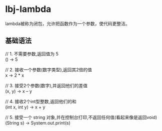 # lbj-lambda

   lambda被称为闭包，允许把函数作为一个参数，使代码更整洁。


基础语法
--
   // 1. 不需要参数,返回值为 5  
   () -> 5  
     
   // 2. 接收一个参数(数字类型),返回其2倍的值  
   x -> 2 * x  
     
   // 3. 接受2个参数(数字),并返回他们的差值  
   (x, y) -> x – y  
     
   // 4. 接收2个int型整数,返回他们的和  
   (int x, int y) -> x + y  
     
   // 5. 接受一个 string 对象,并在控制台打印,不返回任何值(看起来像是返回void)  
   (String s) -> System.out.print(s)